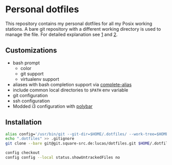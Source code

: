 # Personal dotfiles

This repository contains my personal dotfiles for all my Posix working stations.
A bare git repository with a different working directory is used to manage the
file. For detailed explanation see [1] and [2].


## Customizations

 * bash prompt
    - color
    - git support
    - virtualenv support
 * aliases with bash completion support via [complete-alias][3]
 * include common local directories to `$PATH` env variable
 * git configuration
 * ssh configuration
 * Modded i3 configuration with [polybar][4]


## Installation

```bash
alias config='/usr/bin/git --git-dir=$HOME/.dotfiles/ --work-tree=$HOME'
echo ".dotfiles" >> .gitignore
git clone --bare git@git.square-src.de:lucas/dotfiles.git $HOME/.dotfiles

config checkout
config config --local status.showUntrackedFiles no
```

<!-- References -->

[1]: https://www.atlassian.com/git/tutorials/dotfiles
[2]: https://news.ycombinator.com/item?id=11071754
[3]: https://github.com/cykerway/complete-alias
[4]: https://github.com/jaagr/polybar
